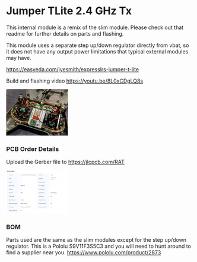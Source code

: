 # Jumper TLite 2.4 GHz Tx

This internal module is a remix of the slim module.  Please check out that readme for further details on parts and flashing.

This module uses a separate step up/down regulator directly from vbat, so it does not have any output power limitations that typical external modules may have.

https://easyeda.com/jyesmith/expresslrs-jumper-t-lite

Build and flashing video https://youtu.be/8L0xCDgLQ8s

<img src="img/finished.jpg" width="33%">

### PCB Order Details

Upload the Gerber file to https://jlcpcb.com/RAT

<img src="img/OrderDetails.PNG" width="33%">

### BOM

Parts used are the same as the slim modules except for the step up/down regulator.  This is a Pololu S9V11F3S5C3 and you will need to hunt around to find a supplier near you. https://www.pololu.com/product/2873
